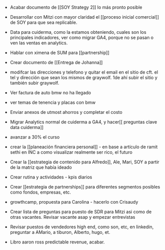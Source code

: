 
- Acabar documento de [[SOY Strategy 2]] lo más pronto posible
- Desarrollar con Mitzi con mayor claridad el [[proceso inicial comercial]] de SOY para que sea replicable. 
- Data para cuiderma, como la estamos obteniendo, cuales son los principales indicadores,  ver como migrar GA4, porque no se pasan o ven las ventas en analytics. 
- Hablar con ximena de SUM para [[partnership]]
- Crear documento de [[Entrega de Johanna]]
- modifcar las direcciones y telefono y quitar el email en el sitio de cft. el tel y dirección que sean los mismos de graywolf. 1de ahí subir el sitio y también subir graywolf. 
- Ver factura de auto bmw no ha llegado
- ver temas de tenencia y placas con bmw
- Enviar anexos de utmost ahorros y completar el costo
- Migrar Analytics normal de cuiderma a GA4, y hacer[[ preguntas clave data cuiderma]] 
- avanzar a 30% el curso
- crear la [[planeación financiera personal]] - en base a artículo de ramit sethi en INC a como visualizar realmente ser rico, el futuro 
- Crear la [[estrategia de contenido para Alfredo]], Ale, Mari, SOY a partir de la matriz que había ideado
- Crear rutina y actividades - kpis diarios
- Crear [[estrategia de partnerships]] para diferentes segmentos posibles como fondos, empresas, etc. 
- growthcamp, propuesta para Carolina - hacerlo con Crisaudy

- Crear lista de preguntas para puesto de SDR para Mitzi asi como de otras vacantes. Revisar vacante asap y empezar entrevistas
- Revisar puestos de vendedores high end, como son, etc, en linkedin, preguntar a AMario, a tiburon, Alberto, hugo, et. 
- Libro aaron ross predictable revenue, acabar. 
